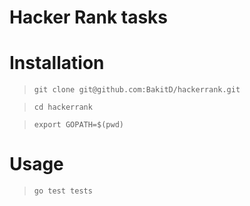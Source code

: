 # Hacker Rank tasks

# Installation

> `git clone git@github.com:BakitD/hackerrank.git`

> `cd hackerrank`

> `export GOPATH=$(pwd)`

# Usage

> `go test tests`